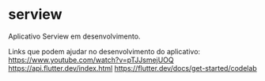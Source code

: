 # serview
Aplicativo Serview em desenvolvimento.

Links que podem ajudar no desenvolvimento do aplicativo:
      https://www.youtube.com/watch?v=pTJJsmejUOQ
      https://api.flutter.dev/index.html
      https://flutter.dev/docs/get-started/codelab
      
